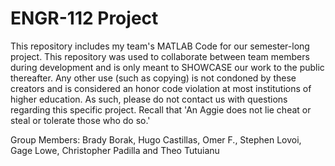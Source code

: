 # ENGR-112 Project
This repository includes my team's MATLAB Code for our semester-long project. This repository was used to collaborate between team members during development and is only meant to SHOWCASE our work to the public thereafter. Any other use (such as copying) is not condoned by these creators and is considered an honor code violation at most institutions of higher education. As such, please do not contact us with questions regarding this specific project. Recall that 'An Aggie does not lie cheat or steal or tolerate those who do so.' 

Group Members: Brady Borak, Hugo Castillas, Omer F., Stephen Lovoi, Gage Lowe, Christopher Padilla and Theo Tutuianu
